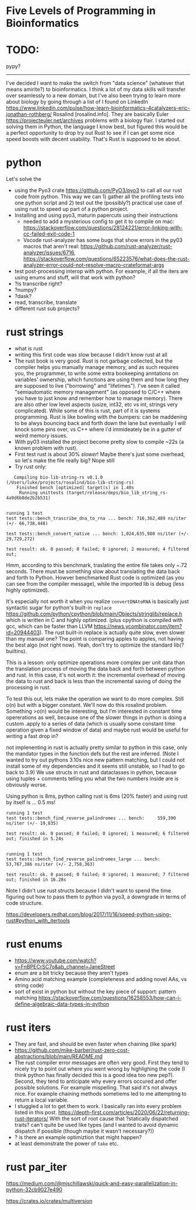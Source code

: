 Five Levels of Programming in Bioinformatics
=========================================

# TODO:
pypy?

---------------

I've decided I want to make the switch from "data science" (whatever that means amirite?) to bioinformatics. I think a lot of my data skills will transfer over seamlessly to a new domain, but I've also been trying to learn more about biology by going through a list of I found on LinkedIn https://www.linkedin.com/pulse/how-learn-bioinformatics-4catalyzers-eric-jonathan-rothberg/ Rosalind [rosalind.info]. They are basically Euler https://projecteuler.net/archives problems with a biology flair. I started out solving them in Python, the language I know best, but figured this would be a perfect opportunity to drop try out Rust to see if I can get some nice speed boosts with decent usability. That's Rust is supposed to be about. 

# python

Let's solve the 









- using the Pyo3 crate https://github.com/PyO3/pyo3 to call all our rust code from python. This way we can 1) gather all the profiling tests into one python script and 2) test out the (possibly?) practical use case of using rust to speed up part of a python project.
- Installing and using pyo3, maturin papercuts using their instructions
	- needed to add a mysterious config to get it to compile on mac: https://stackoverflow.com/questions/28124221/error-linking-with-cc-failed-exit-code-1
	- Vscode rust-analyzer has some bugs that show errors in the py03 macros that aren't real: https://github.com/rust-analyzer/rust-analyzer/issues/6716, https://stackoverflow.com/questions/65223576/what-does-the-rust-analyzer-error-could-not-resolve-macro-crateformat-args
- test post-processing interop with python. For example, if all the iters are using enums and stuff, will that work with python?
- ?is transcribe right?
- ?numpy?
- ?dask?
- read, transcribe, translate
- different rust sub projects?

# rust strings
- what is rust
- writing this first code was slow because I didn't know rust at all
- The rust book is very good. Rust is not garbage collected, but the compiler helps you manually manage memory, and as such requires you, the programmer, to write some extra bookeeping anntations on variables' ownership, which functions are using them and how long they are supposed to live ("borrowing" and "lifetimes"). I've seen it called "semiautomatic memory management" (as opposed to C/C++ where you have to just know and remember how to manage memory). There are also other low level aspects (usize, int32, etc vs int, strings very complicated). While some of this is rust, part of it is systems programming. Rust is like bowling with the bumpers: can be maddening to be alwys bouncing back and forth down the lane but eventually I will knock some pins over, vs C++ where i'd immideately be in a gutter of weird memory issues.
- With py03 installed the project become pretty slow to compile ~22s (a known problem with rust).
- First test rust is about 30% _slower_! Maybe there's just some overhead, so let's make the file really big? Nope still 
- Try rust only: 
```
   Compiling bio-lib-string-rs v0.1.0 (/Users/luke/projects/rosalind/bio-lib-string-rs)
    Finished bench [optimized] target(s) in 1.40s
     Running unittests (target/release/deps/bio_lib_string_rs-4a9d6b8de2b2b531)


running 1 test
test tests::bench_trascribe_dna_to_rna ... bench: 716,362,489 ns/iter (+/- 66,738,448)

test tests::bench_convert_native ... bench: 1,024,635,980 ns/iter (+/- 29,729,272)

test result: ok. 0 passed; 0 failed; 0 ignored; 2 measured; 4 filtered out;

```
Hmm, according to this benchmark, traslating the entire file takes only ~.72 seconds. There must be something slow about translating the data back and forth to Python. Howver benchmarked Rust code is optimized (as you can see from the compiler message), while the imported lib is debug (less highly optimized).

It's especially not worth it when you realize `convertDNAtoRNA` is basically just syntactic sugar for python's built-in `replace` https://github.com/python/cpython/blob/main/Objects/stringlib/replace.h which is written in C and highly optimized. (plus cpython is compiled with gcc, which can be faster than LLVM https://news.ycombinator.com/item?id=20944403). The rust built-in replace is actually quite slow, even slower than my manual one? The point is comparing apples to apples, not having the best algo (not right now). Yeah, don't try to optimize the standard lib(?builtins). 

This is a lesson: only optimize operations more complex per unit data than the translation process of moving the data back and forth between python and rust. In this case, it's not worth it: the incremental overhead of moving the data to rust and back is less than the incremental saving of doing the processing in rust. 

To test this out, lets make the operation we want to do more complex. Still o(n) but with a bigger constant. We'll now do this rosalind problem. Something >o(n) would be interesting, but I'm interested in constant time opererations as well, because one of the slower things in python is doing a custom .apply to a series of data (which is usually some constant time operation given a fixed window of data) and maybe rust would be useful for writing a fast drop in?

not implenenting in rust is actually pretty similar to python in this case, only the mandator types in the function defs but the rest are inferred. (Note I wanted to try out pythons 3.10s nice new pattern matching, but I could not install some of my dependencies and it seems still unstable, so I had to go back to 3.9) We use structs in rust and dataclasses in python, because using tuples + comments telling you what the two numbers inside are is obviously worse.


Using python is 8ms, python calling rust is 6ms (20% faster) and using rust by itself is ... 0.5 ms!

```
running 1 test
test tests::bench_find_reverse_palindromes ... bench:     559,390 ns/iter (+/- 19,835)

test result: ok. 0 passed; 0 failed; 0 ignored; 1 measured; 6 filtered out; finished in 5.24s


running 1 test
test tests::bench_find_reverse_palindromes_large ... bench:  53,767,386 ns/iter (+/- 2,758,363)

test result: ok. 0 passed; 0 failed; 0 ignored; 1 measured; 7 filtered out; finished in 16.28s
```

Note I didn't use rust structs because I didn't want to spend the time figuring out how to pass them to python via pyo3, a downgrade in terms of code structure.

https://developers.redhat.com/blog/2017/11/16/speed-python-using-rust#python_with_itertools





# rust enums
- https://www.youtube.com/watch?v=FnBPECrSC7o&ab_channel=JaneStreet
- enum are a bit tricky because they aren't types
- Amino acid matching example (completeness and adding novel AAs, vs string code)
- sort of exist in python but without the key piece of support: pattern matching
   https://stackoverflow.com/questions/16258553/how-can-i-define-algebraic-data-types-in-python

# rust iters
- They are fast, and should be even faster when chaining (like spark)
- https://github.com/mike-barber/rust-zero-cost-abstractions/blob/main/README.md
- The rust compiler error messages are often very good. First they tend to nicely try to point out where you went wrong by highlighing the code (I think python has finally decided this is a good idea too new pep?). Second, they tend to anticipate why every errors occured and offer possible solutions. For example mispelling. That said it's not always nice. For example chaining methods sometiems led to me attempting to return a local variable. 
- I stuggled a lot to get them to work. I basically ran into every problem listed in this post. https://depth-first.com/articles/2020/06/22/returning-rust-iterators/ With the sort of root cause that ?statically dispatched traits? can't quite be used like types (and I wanted to avoid dynamic dispatch if possible (though maybe it wasn't necessary?))
- ? is there an example optimiztion that might happen?
- at least demonstrate the power of `take` etc.

# rust par_iter
https://medium.com/@mjschillawski/quick-and-easy-parallelization-in-python-32cb9027e490


https://crates.io/crates/multiversion